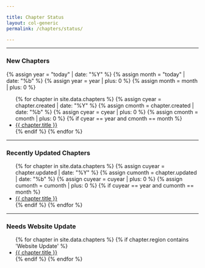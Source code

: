 ```yaml
---

title: Chapter Status
layout: col-generic
permalink: /chapters/status/

---
```


----
### New Chapters
{% assign year = "today" | date: "%Y" %}
{% assign month = "today" | date: "%b" %}
{% assign year = year | plus: 0 %}
{% assign month = month | plus: 0 %}

<ul>
{% for chapter in site.data.chapters %}
    {% assign cyear = chapter.created | date: "%Y" %}
    {% assign cmonth = chapter.created | date: "%b" %}
    {% assign cyear = cyear | plus: 0 %}
    {% assign cmonth = cmonth | plus: 0 %}
    {% if cyear == year and cmonth == month %} 
        <li><a href='{{ chapter.url }}'>{{ chapter.title }}</a></li>
    {% endif %}
{% endfor %}
</ul>

----
### Recently Updated Chapters
<ul>
{% for chapter in site.data.chapters %}
    {% assign cuyear = chapter.updated | date: "%Y" %}
    {% assign cumonth = chapter.updated | date: "%b" %}
    {% assign cuyear = cuyear | plus: 0 %}
    {% assign cumonth = cumonth | plus: 0 %}
    {% if cuyear == year and cumonth == month %} 
        <li><a href='{{ chapter.url }}'>{{ chapter.title }}</a></li>
    {% endif %}
{% endfor %}
</ul>

----
### Needs Website Update
<ul>
{% for chapter in site.data.chapters %}
    {% if chapter.region contains 'Website Update' %} 
        <li><a href='{{ chapter.url }}'>{{ chapter.title }}</a></li>
    {% endif %}
{% endfor %}
</ul>
